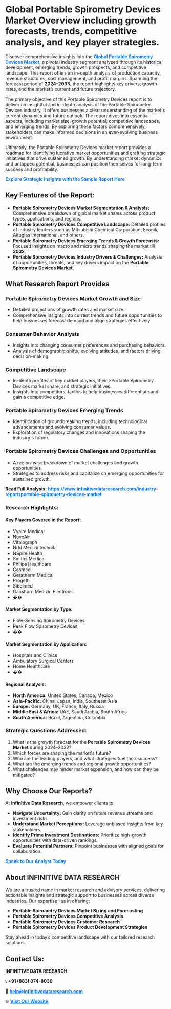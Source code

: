 <h1>Global Portable Spirometry Devices Market Overview including growth forecasts, trends, competitive analysis, and key player strategies.</h1>
<p>
Discover comprehensive insights into the 
<a href="https://www.infinitivedataresearch.com/industry-report/portable-spirometry-devices-market" rel="dofollow" style="color: #007BFF; text-decoration: none;"><strong>Global Portable Spirometry Devices Market</strong></a>, a pivotal industry segment analyzed through its historical development, emerging trends, growth prospects, and competitive landscape. This report offers an in-depth analysis of production capacity, revenue structures, cost management, and profit margins. Spanning the forecast period of <strong>2024–2033</strong>, the report highlights key drivers, growth rates, and the market’s current and future trajectory.
</p>
<p>
The primary objective of this Portable Spirometry Devices report is to deliver an insightful and in-depth analysis of the Portable Spirometry Devices industry. It offers businesses a clear understanding of the market's current dynamics and future outlook. The report dives into essential aspects, including market size, growth potential, competitive landscapes, and emerging trends. By exploring these factors comprehensively, stakeholders can make informed decisions in an ever-evolving business environment.
</p>
<p>
Ultimately, the Portable Spirometry Devices market report provides a roadmap for identifying lucrative market opportunities and crafting strategic initiatives that drive sustained growth. By understanding market dynamics and untapped potential, businesses can position themselves for long-term success and profitability.
</p>
<p>
<a href="https://www.infinitivedataresearch.com/request-sample/reportId=104493" style="color: #007BFF; text-decoration: none;"><strong>Explore Strategic Insights with the Sample Report Here</strong></a>
</p>

<h2>Key Features of the Report:</h2>
<ul>
<li><strong>Portable Spirometry Devices Market Segmentation & Analysis:</strong> Comprehensive breakdown of global market shares across product types, applications, and regions.</li>
<li><strong>Portable Spirometry Devices Competitive Landscape:</strong> Detailed profiles of industry leaders such as Mitsubishi Chemical Corporation, Evonik, Altuglas International, and others.</li>
<li><strong>Portable Spirometry Devices Emerging Trends & Growth Forecasts:</strong> Focused insights on macro and micro trends shaping the market till <strong>2032</strong>.</li>
<li><strong>Portable Spirometry Devices Industry Drivers & Challenges:</strong> Analysis of opportunities, threats, and key drivers impacting the <strong>Portable Spirometry Devices Market</strong>.</li>
</ul>

<h2>What Research Report Provides</h2>
<h3>Portable Spirometry Devices Market Growth and Size</h3>
<ul>
<li>Detailed projections of growth rates and market size.</li>
<li>Comprehensive insights into current trends and future opportunities to help businesses forecast demand and align strategies effectively.</li>
</ul>

<h3>Consumer Behavior Analysis</h3>
<ul>
<li>Insights into changing consumer preferences and purchasing behaviors.</li>
<li>Analysis of demographic shifts, evolving attitudes, and factors driving decision-making.</li>
</ul>

<h3>Competitive Landscape</h3>
<ul>
<li>In-depth profiles of key market players, their >Portable Spirometry Devices market share, and strategic initiatives.</li>
<li>Insights into competitors' tactics to help businesses differentiate and gain a competitive edge.</li>
</ul>

<h3>Portable Spirometry Devices Emerging Trends</h3>
<ul>
<li>Identification of groundbreaking trends, including technological advancements and evolving consumer values.</li>
<li>Exploration of regulatory changes and innovations shaping the industry's future.</li>
</ul>

<h3>Portable Spirometry Devices Challenges and Opportunities</h3>
<ul>
<li>A region-wise breakdown of market challenges and growth opportunities.</li>
<li>Strategies to address risks and capitalize on emerging opportunities for sustained growth.</li>
</ul>
<p><strong>Read Full Analysis:</strong> <a href="https://www.infinitivedataresearch.com/industry-report/portable-spirometry-devices-market" rel="dofollow" style="color: #007BFF; text-decoration: none;"><strong>https://www.infinitivedataresearch.com/industry-report/portable-spirometry-devices-market</strong></a></p>
<h3>Research Highlights:</h3>
<h4>Key Players Covered in the Report:</h4>
<ul><li>Vyaire Medical</li><li>NuvoAir</li><li>Vitalograph</li><li>Ndd Medizintechnik</li><li>NSpire Health</li><li>Smiths Medical</li><li>Philips Healthcare</li><li>Cosmed</li><li>Geratherm Medical</li><li>Progetti</li><li>Sibelmed</li><li>Ganshorn Medizin Electronic</li><li>��</li></ul>
<h4>Market Segmentation by Type:</h4>
<ul><li>Flow-Sensing Spirometry Devices</li><li>Peak Flow Spirometry Devices</li><li>��</li></ul>
<h4>Market Segmentation by Application:</h4>
<ul><li>Hospitals and Clinics</li><li>Ambulatory Surgical Centers</li><li>Home Healthcare</li><li>��</li></ul>

<h4>Regional Analysis:</h4>
<ul>
<li><strong>North America:</strong> United States, Canada, Mexico</li>
<li><strong>Asia-Pacific:</strong> China, Japan, India, Southeast Asia</li>
<li><strong>Europe:</strong> Germany, UK, France, Italy, Russia</li>
<li><strong>Middle East & Africa:</strong> UAE, Saudi Arabia, South Africa</li>
<li><strong>South America:</strong> Brazil, Argentina, Colombia</li>
</ul>

<h3>Strategic Questions Addressed:</h3>
<ol>
<li>What is the growth forecast for the <strong>Portable Spirometry Devices Market</strong> during 2024–2032?</li>
<li>Which forces are shaping the market's future?</li>
<li>Who are the leading players, and what strategies fuel their success?</li>
<li>What are the emerging trends and regional growth opportunities?</li>
<li>What challenges may hinder market expansion, and how can they be mitigated?</li>
</ol>

<h2>Why Choose Our Reports?</h2>
<p>At <strong>Infinitive Data Research</strong>, we empower clients to:</p>
<ul>
<li><strong>Navigate Uncertainty:</strong> Gain clarity on future revenue streams and investment risks.</li>
<li><strong>Understand Market Perceptions:</strong> Leverage unbiased insights from key stakeholders.</li>
<li><strong>Identify Prime Investment Destinations:</strong> Prioritize high-growth opportunities with data-driven rankings.</li>
<li><strong>Evaluate Potential Partners:</strong> Pinpoint businesses with aligned goals for collaboration.</li>
</ul>
<p><a href="https://www.infinitivedataresearch.com/industry-report/portable-spirometry-devices-market" rel="dofollow" style="color: #007BFF; text-decoration: none;"><strong>Speak to Our Analyst Today</strong></a></p>

<h2>About INFINITIVE DATA RESEARCH</h2>
<p>We are a trusted name in market research and advisory services, delivering actionable insights and strategic support to businesses across diverse industries. Our expertise lies in offering:</p>
<ul>
<li><strong>Portable Spirometry Devices Market Sizing and Forecasting</strong></li>
<li><strong>Portable Spirometry Devices Competitive Analysis</strong></li>
<li><strong>Portable Spirometry Devices Customer Research</strong></li>
<li><strong>Portable Spirometry Devices Product Development Strategies</strong></li>
</ul>
<p>Stay ahead in today’s competitive landscape with our tailored research solutions.</p>

<h2>Contact Us:</h2>
<p><strong>INFINITIVE DATA RESEARCH</strong></p>
<p>📞 <strong>+91 (883) 074-8030</strong></p>
<p>📧 <strong><a href="mailto:help@infinitivedataresearch.com" style="color: #007BFF;">help@infinitivedataresearch.com</a></strong></p>
<p>🌐 <strong><a href="https://www.infinitivedataresearch.com" rel="dofollow" style="color: #007BFF;">Visit Our Website</a></strong></p>